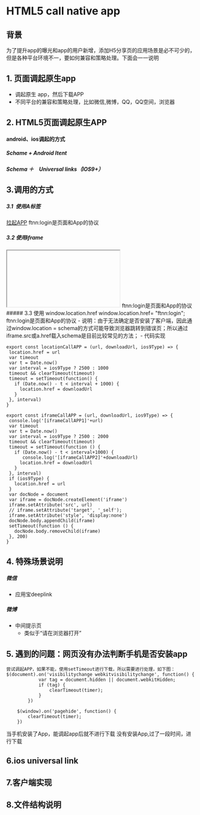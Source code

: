 # HTML5 call native app
## 背景
为了提升app的曝光和app的用户新增，添加H5分享页的应用场景是必不可少的，但是各种平台环境不一，要如何兼容和策略处理。下面会一一说明

## 1. 页面调起原生app
- 调起原生 app，然后下载APP
- 不同平台的兼容和策略处理，比如微信,微博，QQ，QQ空间，浏览器


## 2. HTML5页面调起原生APP
#### android、ios调起的方式
##### Schame + Android Itent
##### Schema ＋　Universal links（IOS9+）

## 3.调用的方式
 ##### 3.1  使用A标签
 <a href="ftnn:login">拉起APP</a>
 ftnn:login是页面和App的协议
 ##### 3.2 使用iframe
 <iframe src="ftnn:login"></iframe>
 ftnn:login是页面和App的协议
 ##### 3.3 使用 window.location.href
 window.location.href= "ftnn:login";
 ftnn:login是页面和App的协议
 - 说明：由于无法确定是否安装了客户端，因此通过window.location = schema的方式可能导致浏览器跳转到错误页；所以通过iframe.src或a.href载入schema是目前比较常见的方法；
 - 代码实现
 
 ```
 export const locationCallAPP = (url, downloadUrl, ios9Type) => {
  location.href = url
  var timeout
  var t = Date.now()
  var interval = ios9Type ? 2500 : 1000
  timeout && clearTimeout(timeout)
  timeout = setTimeout(function() {
    if (Date.now() - t < interval + 1000) {
      location.href = downloadUrl
    }
  }, interval)
}

export const iframeCallAPP = (url, downloadUrl, ios9Type) => {
  console.log('[iframeCallAPP1]'+url)
  var timeout
  var t = Date.now()
  var interval = ios9Type ? 2500 : 2000
  timeout && clearTimeout(timeout)
  timeout = setTimeout(function () {
    if (Date.now() - t < interval+1000) {
       console.log('[iframeCallAPP2]'+downloadUrl)
      location.href = downloadUrl
    }
  }, interval)
  if (ios9Type) {
    location.href = url
  }
  var docNode = document
  var iframe = docNode.createElement('iframe')
  iframe.setAttribute('src', url)
  // iframe.setAttribute('target', '_self');
  iframe.setAttribute('style', 'display:none')
  docNode.body.appendChild(iframe)
  setTimeout(function () {
    docNode.body.removeChild(iframe)
  }, 200)
}

 ```

##  4. 特殊场景说明
##### 微信
- 应用宝deeplink

##### 微博
- 中间提示页
    - 类似于“请在浏览器打开”

## 5. 遇到的问题：网页没有办法判断手机是否安装app
    尝试调起APP，如果不能，使用setTimeout进行下载，所以需要进行处理，如下图：
    $(document).on('visibilitychange webkitvisibilitychange', function() {
                var tag = document.hidden || document.webkitHidden;
                if (tag) {
                    clearTimeout(timer);
                }
            })

        $(window).on('pagehide', function() {
            clearTimeout(timer);
        })
        
当手机安装了App，能调起app后就不进行下载
没有安装App,过了一段时间，进行下载
## 6.ios universal link

## 7.客户端实现

## 8.文件结构说明

